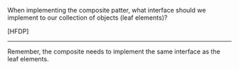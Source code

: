 When implementing the composite patter, what interface should we implement to our collection of objects (leaf elements)?

[HFDP]

---

Remember, the composite needs to implement the same interface as the leaf elements.